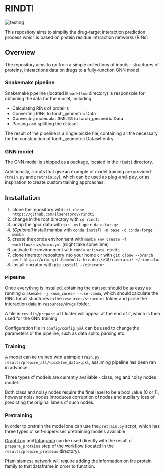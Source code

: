 # RINDTI

![testing](https://github.com/ilsenatorov/rindti/actions/workflows/test.yml/badge.svg)

This repository aims to simplify the drug-target interaction prediction process which is based on protein residue interaction networks (RINs)

## Overview

The repository aims to go from a simple collections of inputs - structures of proteins, interactions data on drugs to a fully-function GNN model

### Snakemake pipeline

Snakemake pipeline (located in `workflow` directory) is responsible for obtaining the data for the model, including:

* Calculating RINs of proteins
* Converting RINs to torch_geometric Data
* Converting molecular SMILES to torch_geometric Data
* Parsing and splitting the dataset

The result of the pipeline is a single pickle file, containing all the necessary for the construction of torch_geometric Dataset entry.

### GNN model

The GNN model is shipped as a package, located in the `rindti` directory.

Additionally, scripts that give an example of model training are provided (`train.py` and `pretrain.py`), which can be used as plug-and-play, or as inspiration to create custom training approaches.

## Installation

1. clone the repository with `git clone https://github.com/ilsenatorov/rindti`
1. change in the root directory with `cd rindti`
1. unzip the gpcr data with `tar -xvf gpcr_data.tar.gz`
1. *(Optional)* install mamba with `conda install -n base -c conda-forge mamba`
1. create the conda environment with `mamba env create -f workflow/envs/main.yml` (might take some time)
1. activate the environment with `conda activate rindti`
1. clone rinerator repository into your home dir with `git clone --branch perf https://wibi-git.helmholtz-hzi.de/ske18/rinerator/ ~/rinerator`
1. install rinerator with `pip install ~/rinerator`

### Pipeline

Once everything is installed, obtaining the dataset should be as easy as running `snakemake -j <num_cores> --use-conda`, which should calculate the RINs for all structures in the `resources/strucures` folder and parse the interaction data in `resources/drugs` folder.

A file in `results/prepare_all` folder will appear at the end of it, which is then used for the GNN training

Configuration file in `config/config.yml` can be used to change the parameters of the pipeline, such as data splits, parsing etc.

### Training

A model can be trained with a simple `train.py results/prepare_all/<pickled_data>.pkl`, assuming pipeline has been ran in advance.

Three types of models are currently available - class, reg and noisy nodes model.

Both class and noisy nodes require the final label to be a bool value (0 or 1), however noisy nodes introduces corruption of nodes and auxiliary loss of predicting the original labels of such nodes.

### Pretraining

In order to pretrain the model one can use the `pretrain.py` script, which has three types of self-supervised pretraining models available

[GraphLog](https://arxiv.org/pdf/2106.04113.pdf) and [Infograph](https://arxiv.org/pdf/1808.06670.pdf) can be used directly with the result of `prepare_proteins` step of the workflow (located in the `results/prepare_proteins` directory).

Pfam siamese network will require adding the information on the protein family to that dataframe in order to function.
